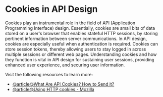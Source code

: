 # Cookies in API Design

Cookies play an instrumental role in the field of API (Application Programming Interface) design. Essentially, cookies are small bits of data stored on a user's browser that enables stateful HTTP sessions, by storing pertinent information between server communications. In API design, cookies are especially useful when authentication is required. Cookies can store session tokens, thereby allowing users to stay logged in across multiple sessions or different web pages. Understanding cookies and how they function is vital in API design for sustaining user sessions, providing enhanced user experience, and securing user information.

Visit the following resources to learn more:

- [@article@What Are API Cookies? How to Send it?](https://apidog.com/articles/what-are-api-cookies/)
- [@article@Using HTTP cookies - Mozilla](https://developer.mozilla.org/en-US/docs/Web/HTTP/Cookies)